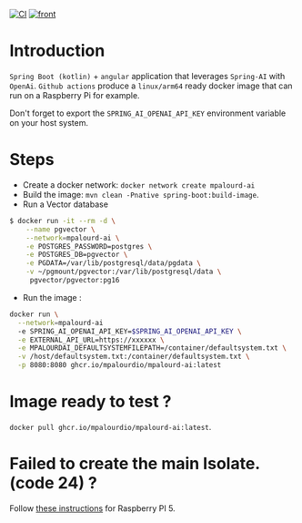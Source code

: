[![CI](https://github.com/mpalourdio/mpalourd-ai/actions/workflows/main.yml/badge.svg)](https://github.com/mpalourdio/mpalourd-ai/actions/workflows/main.yml)
[![front](https://github.com/mpalourdio/mpalourd-ai/actions/workflows/front.yml/badge.svg)](https://github.com/mpalourdio/mpalourd-ai/actions/workflows/front.yml)

# Introduction

`Spring Boot (kotlin)` + `angular` application that leverages `Spring-AI` with `OpenAi`.
`Github actions` produce a `linux/arm64` ready docker image that can run on a Raspberry Pi for example.

Don't forget to export the `SPRING_AI_OPENAI_API_KEY` environment variable on your host system.  

# Steps
- Create a docker network: `docker network create mpalourd-ai`
- Build the image: `mvn clean -Pnative spring-boot:build-image`.
- Run a Vector database
```bash
$ docker run -it --rm -d \
    --name pgvector \
    --network=mpalourd-ai \
    -e POSTGRES_PASSWORD=postgres \
    -e POSTGRES_DB=pgvector \
    -e PGDATA=/var/lib/postgresql/data/pgdata \
    -v ~/pgmount/pgvector:/var/lib/postgresql/data \
     pgvector/pgvector:pg16
```
- Run the image :
```bash
docker run \
  --network=mpalourd-ai
  -e SPRING_AI_OPENAI_API_KEY=$SPRING_AI_OPENAI_API_KEY \
  -e EXTERNAL_API_URL=https://xxxxxx \
  -e MPALOURDAI_DEFAULTSYSTEMFILEPATH=/container/defaultsystem.txt \
  -v /host/defaultsystem.txt:/container/defaultsystem.txt \
  -p 8080:8080 ghcr.io/mpalourdio/mpalourd-ai:latest
```

# Image ready to test ?

`docker pull ghcr.io/mpalourdio/mpalourd-ai:latest`.

# Failed to create the main Isolate. (code 24) ?

Follow [these instructions](https://pimylifeup.com/raspberry-pi-page-size/) for Raspberry PI 5.
